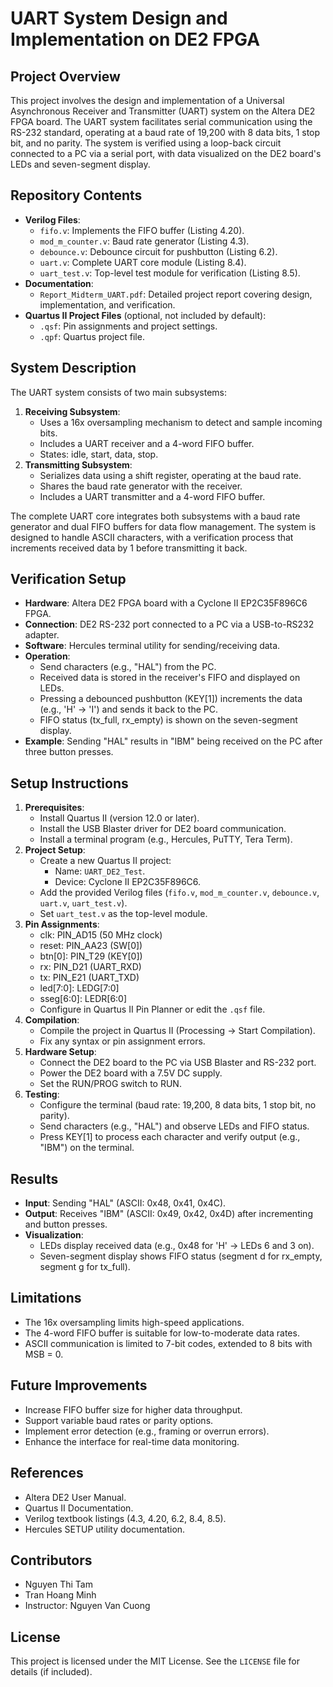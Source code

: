 # UART System Design and Implementation on DE2 FPGA

## Project Overview

This project involves the design and implementation of a Universal Asynchronous Receiver and Transmitter (UART) system on the Altera DE2 FPGA board. The UART system facilitates serial communication using the RS-232 standard, operating at a baud rate of 19,200 with 8 data bits, 1 stop bit, and no parity. The system is verified using a loop-back circuit connected to a PC via a serial port, with data visualized on the DE2 board's LEDs and seven-segment display.

## Repository Contents

- **Verilog Files**:
  - `fifo.v`: Implements the FIFO buffer (Listing 4.20).
  - `mod_m_counter.v`: Baud rate generator (Listing 4.3).
  - `debounce.v`: Debounce circuit for pushbutton (Listing 6.2).
  - `uart.v`: Complete UART core module (Listing 8.4).
  - `uart_test.v`: Top-level test module for verification (Listing 8.5).
- **Documentation**:
  - `Report_Midterm_UART.pdf`: Detailed project report covering design, implementation, and verification.
- **Quartus II Project Files** (optional, not included by default):
  - `.qsf`: Pin assignments and project settings.
  - `.qpf`: Quartus project file.

## System Description

The UART system consists of two main subsystems:

1. **Receiving Subsystem**:
   - Uses a 16x oversampling mechanism to detect and sample incoming bits.
   - Includes a UART receiver and a 4-word FIFO buffer.
   - States: idle, start, data, stop.
2. **Transmitting Subsystem**:
   - Serializes data using a shift register, operating at the baud rate.
   - Shares the baud rate generator with the receiver.
   - Includes a UART transmitter and a 4-word FIFO buffer.

The complete UART core integrates both subsystems with a baud rate generator and dual FIFO buffers for data flow management. The system is designed to handle ASCII characters, with a verification process that increments received data by 1 before transmitting it back.

## Verification Setup

- **Hardware**: Altera DE2 FPGA board with a Cyclone II EP2C35F896C6 FPGA.
- **Connection**: DE2 RS-232 port connected to a PC via a USB-to-RS232 adapter.
- **Software**: Hercules terminal utility for sending/receiving data.
- **Operation**:
  - Send characters (e.g., "HAL") from the PC.
  - Received data is stored in the receiver's FIFO and displayed on LEDs.
  - Pressing a debounced pushbutton (KEY\[1\]) increments the data (e.g., 'H' → 'I') and sends it back to the PC.
  - FIFO status (tx_full, rx_empty) is shown on the seven-segment display.
- **Example**: Sending "HAL" results in "IBM" being received on the PC after three button presses.

## Setup Instructions

1. **Prerequisites**:
   - Install Quartus II (version 12.0 or later).
   - Install the USB Blaster driver for DE2 board communication.
   - Install a terminal program (e.g., Hercules, PuTTY, Tera Term).
2. **Project Setup**:
   - Create a new Quartus II project:
     - Name: `UART_DE2_Test`.
     - Device: Cyclone II EP2C35F896C6.
   - Add the provided Verilog files (`fifo.v`, `mod_m_counter.v`, `debounce.v`, `uart.v`, `uart_test.v`).
   - Set `uart_test.v` as the top-level module.
3. **Pin Assignments**:
   - clk: PIN_AD15 (50 MHz clock)
   - reset: PIN_AA23 (SW\[0\])
   - btn\[0\]: PIN_T29 (KEY\[0\])
   - rx: PIN_D21 (UART_RXD)
   - tx: PIN_E21 (UART_TXD)
   - led\[7:0\]: LEDG\[7:0\]
   - sseg\[6:0\]: LEDR\[6:0\]
   - Configure in Quartus II Pin Planner or edit the `.qsf` file.
4. **Compilation**:
   - Compile the project in Quartus II (Processing → Start Compilation).
   - Fix any syntax or pin assignment errors.
5. **Hardware Setup**:
   - Connect the DE2 board to the PC via USB Blaster and RS-232 port.
   - Power the DE2 board with a 7.5V DC supply.
   - Set the RUN/PROG switch to RUN.
6. **Testing**:
   - Configure the terminal (baud rate: 19,200, 8 data bits, 1 stop bit, no parity).
   - Send characters (e.g., "HAL") and observe LEDs and FIFO status.
   - Press KEY\[1\] to process each character and verify output (e.g., "IBM") on the terminal.

## Results

- **Input**: Sending "HAL" (ASCII: 0x48, 0x41, 0x4C).
- **Output**: Receives "IBM" (ASCII: 0x49, 0x42, 0x4D) after incrementing and button presses.
- **Visualization**:
  - LEDs display received data (e.g., 0x48 for 'H' → LEDs 6 and 3 on).
  - Seven-segment display shows FIFO status (segment d for rx_empty, segment g for tx_full).

## Limitations

- The 16x oversampling limits high-speed applications.
- The 4-word FIFO buffer is suitable for low-to-moderate data rates.
- ASCII communication is limited to 7-bit codes, extended to 8 bits with MSB = 0.

## Future Improvements

- Increase FIFO buffer size for higher data throughput.
- Support variable baud rates or parity options.
- Implement error detection (e.g., framing or overrun errors).
- Enhance the interface for real-time data monitoring.

## References

- Altera DE2 User Manual.
- Quartus II Documentation.
- Verilog textbook listings (4.3, 4.20, 6.2, 8.4, 8.5).
- Hercules SETUP utility documentation.

## Contributors

- Nguyen Thi Tam
- Tran Hoang Minh
- Instructor: Nguyen Van Cuong

## License

This project is licensed under the MIT License. See the `LICENSE` file for details (if included).